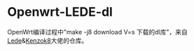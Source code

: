# Openwrt-LEDE-dl

OpenWrt编译过程中"make -j8 download V=s 下载的dl库"，来自[Lede](https://github.com/coolsnowwolf/lede)&[Kenzok8](https://github.com/kenzok8/openwrt-packages)大佬的仓库。


